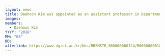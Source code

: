 ```yaml
---
layout: news
title: Daehoon Kim was appointed as an assistant professor in Department of Information & Communication Engineering at DGIST.
images: 
members:
  - Daehoon Kim
YYYY: "2016"
MM: "08"
DD:
alterlink: https://www.dgist.ac.kr/bbs/BBSMSTR_000000000124/B0000000018576K0foDy.do?mno=sub07_02
---
```

